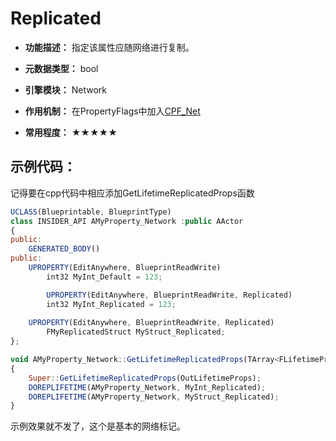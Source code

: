 # Replicated

- **功能描述：** 指定该属性应随网络进行复制。

- **元数据类型：** bool
- **引擎模块：** Network
- **作用机制：** 在PropertyFlags中加入[CPF_Net](../../../Flags/EPropertyFlags/CPF_Net.md)
- **常用程度：** ★★★★★

## 示例代码：

记得要在cpp代码中相应添加GetLifetimeReplicatedProps函数

```jsx
UCLASS(Blueprintable, BlueprintType)
class INSIDER_API AMyProperty_Network :public AActor
{
public:
	GENERATED_BODY()
public:
	UPROPERTY(EditAnywhere, BlueprintReadWrite)
		int32 MyInt_Default = 123;

		UPROPERTY(EditAnywhere, BlueprintReadWrite, Replicated)
		int32 MyInt_Replicated = 123;
		
	UPROPERTY(EditAnywhere, BlueprintReadWrite, Replicated)
		FMyReplicatedStruct MyStruct_Replicated;
};

void AMyProperty_Network::GetLifetimeReplicatedProps(TArray<FLifetimeProperty>& OutLifetimeProps) const
{
	Super::GetLifetimeReplicatedProps(OutLifetimeProps);
	DOREPLIFETIME(AMyProperty_Network, MyInt_Replicated);
	DOREPLIFETIME(AMyProperty_Network, MyStruct_Replicated);
}
```

示例效果就不发了，这个是基本的网络标记。